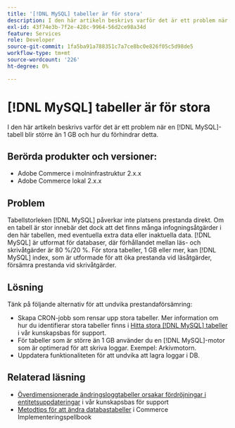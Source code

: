 ```yaml
---
title: '[!DNL MySQL] tabeller är för stora'
description: I den här artikeln beskrivs varför det är ett problem när en  [!DNL MySQL] tabell blir större än 1 GB och hur du förhindrar detta.
exl-id: 43f74e3b-7f2e-428c-9964-56d2ce98a34d
feature: Services
role: Developer
source-git-commit: 1fa5ba91a788351c7a7ce8bc0e826f05c5d98de5
workflow-type: tm+mt
source-wordcount: '226'
ht-degree: 0%

---
```


# [!DNL MySQL] tabeller är för stora

I den här artikeln beskrivs varför det är ett problem när en [!DNL MySQL]-tabell blir större än 1 GB och hur du förhindrar detta.

## Berörda produkter och versioner:

* Adobe Commerce i molninfrastruktur 2.x.x
* Adobe Commerce lokal 2.x.x

## Problem

Tabellstorleken [!DNL MySQL] påverkar inte platsens prestanda direkt. Om en tabell är stor innebär det dock att det finns många infogningsåtgärder i den här tabellen, med eventuella extra data eller inaktuella data. [!DNL MySQL] är utformat för databaser, där förhållandet mellan läs- och skrivåtgärder är 80 %/20 %.  För stora tabeller, 1 GB eller mer, kan [!DNL MySQL] index, som är utformade för att öka prestanda vid läsåtgärder, försämra prestanda vid skrivåtgärder.

## Lösning

Tänk på följande alternativ för att undvika prestandaförsämring:

* Skapa CRON-jobb som rensar upp stora tabeller. Mer information om hur du identifierar stora tabeller finns i [Hitta stora [!DNL MySQL] tabeller](/help/how-to/general/find-large-mysql-tables.md) i vår kunskapsbas för support.
* För tabeller som är större än 1 GB använder du en [!DNL MySQL]-motor som är optimerad för att skriva loggar. Exempel: Arkivmotorn.
* Uppdatera funktionaliteten för att undvika att lagra loggar i DB.

## Relaterad läsning

* [Överdimensionerade ändringsloggtabeller orsakar fördröjningar i entitetsuppdateringar](https://experienceleague.adobe.com/en/docs/commerce-knowledge-base/kb/troubleshooting/database/changes-in-the-database-are-not-reflected-on-the-storefront) i vår kunskapsbas för support
* [Metodtips för att ändra databastabeller](https://experienceleague.adobe.com/en/docs/commerce-operations/implementation-playbook/best-practices/development/modifying-core-and-third-party-tables#why-adobe-recommends-avoiding-modifications) i Commerce Implementeringspellbook
